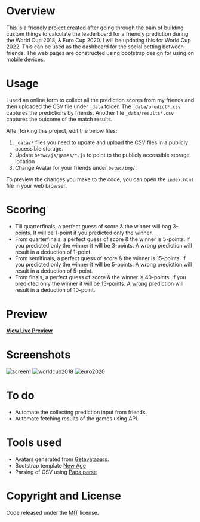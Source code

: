 # Overview
This is a friendly project created after going through the pain of building custom things to calculate the leaderboard for a friendly prediction during the World Cup 2018, & Euro Cup 2020. I will be updating this for World Cup 2022. This can be used as the dashboard for the social betting between friends. The web pages are constructed using bootstrap  design for using on mobile devices.

# Usage
I used an online form to collect all the prediction scores from my friends and then uploaded the CSV file under `_data` folder. The `_data/predict*.csv` captures the predictions by friends. Another file `_data/results*.csv` captures the outcome of the match results.

After forking this project, edit the below files:
1. `_data/*` files you need to update and upload the CSV files in a publicly accessible storage.
2. Update `betwc/js/games/*.js` to point to the publicly accessible storage location
3. Change Avatar for your friends under `betwc/img/`. 

To preview the changes you make to the code, you can open the `index.html` file in your web browser.

# Scoring

- Till quarterfinals, a perfect guess of score & the winner will bag 3-points. It will be 1-point if you predicted only the winner.
- From quarterfinals, a perfect guess of score & the winner is 5-points. If you predicted only the winner it will be 3-points. A wrong prediction will result in a deduction of 1-point.
- From semifinals, a perfect guess of score & the winner is 15-points. If you predicted only the winner it will be 5-points. A wrong prediction will result in a deduction of 5-point.
- From finals, a perfect guess of score & the winner is 40-points. If you predicted only the winner it will be 15-points. A wrong prediction will result in a deduction of 10-point.

# Preview
**[View Live Preview](https://anoobbacker.github.io/betwc/)**

# Screenshots
![screen1](https://user-images.githubusercontent.com/13219906/200187454-4cf46c9b-16be-43bb-b184-e8ff3d3a3ed7.jpeg)
![worldcup2018](https://user-images.githubusercontent.com/13219906/200187563-b75bfd8f-5cb4-4ac1-bd78-9c95ae530a1d.jpeg)
![euro2020](https://user-images.githubusercontent.com/13219906/200187570-c9ff53e5-398b-4253-a708-e04a1f49c076.jpeg)


# To do
- Automate the collecting prediction input from friends.
- Automate fetching results of the games using API.

# Tools used
- Avatars generated from [Getavataaars](https://getavataaars.com).
- Bootstrap template [New Age](https://github.com/BlackrockDigital/startbootstrap-new-age)
- Parsing of CSV using [Papa parse](http://papaparse.com/)

# Copyright and License
Code released under the [MIT](https://github.com/anoobbacker/betwc/blob/master/LICENSE) license.
